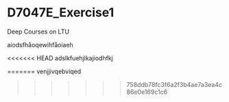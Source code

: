 # D7047E_Exercise1
Deep Courses on LTU

aiodsfhåoqewihfåoiaeh

<<<<<<< HEAD
adslkfuehjlkajiodhfkj

=======
venjjivqebviqed
>>>>>>> 758ddb78fc3f6a2f3b4ae7a3ea4c86e0e169c1c6
